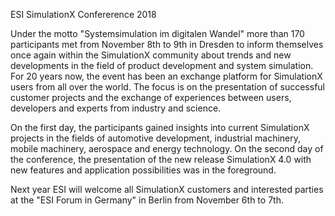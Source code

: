 ESI SimulationX Confererence 2018

Under the motto "Systemsimulation im digitalen Wandel" more than 170 participants met from November 8th to 9th in Dresden to inform themselves once again within the SimulationX community about trends and new developments in the field of product development and system simulation. For 20 years now, the event has been an exchange platform for SimulationX users from all over the world. The focus is on the presentation of successful customer projects and the exchange of experiences between users, developers and experts from industry and science.

On the first day, the participants gained insights into current SimulationX projects in the fields of automotive development, industrial machinery, mobile machinery, aerospace and energy technology. On the second day of the conference, the presentation of the new release SimulationX 4.0 with new features and application possibilities was in the foreground.

Next year ESI will welcome all SimulationX customers and interested parties at the "ESI Forum in Germany" in Berlin from November 6th to 7th.
 

